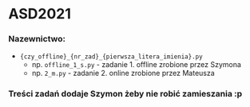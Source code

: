 # ASD2021

### Nazewnictwo:
* `{czy_offline}_{nr_zad}_{pierwsza_litera_imienia}.py`
    - np. `offline_1_s.py` - zadanie 1. offline zrobione przez Szymona 
    - np. `2_m.py` - zadanie 2. online zrobione przez Mateusza

### Treści zadań dodaje Szymon żeby nie robić zamieszania :p